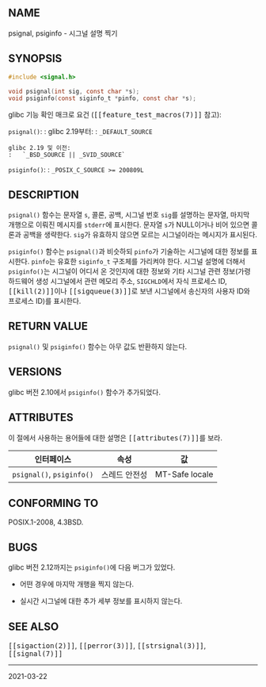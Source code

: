 ## NAME

psignal, psiginfo - 시그널 설명 찍기

## SYNOPSIS

```c
#include <signal.h>

void psignal(int sig, const char *s);
void psiginfo(const siginfo_t *pinfo, const char *s);
```

glibc 기능 확인 매크로 요건 (<tt>[[feature_test_macros(7)]]</tt> 참고):

`psignal()`:
:   glibc 2.19부터:
    :   `_DEFAULT_SOURCE`

    glibc 2.19 및 이전:
    :   `_BSD_SOURCE || _SVID_SOURCE`

`psiginfo()`:
:   `_POSIX_C_SOURCE >= 200809L`

## DESCRIPTION

`psignal()` 함수는 문자열 `s`, 콜론, 공백, 시그널 번호 `sig`를 설명하는 문자열, 마지막 개행으로 이뤄진 메시지를 `stderr`에 표시한다. 문자열 `s`가 NULL이거나 비어 있으면 콜론과 공백을 생략한다. `sig`가 유효하지 않으면 모르는 시그널이라는 메시지가 표시된다.

`psiginfo()` 함수는 `psignal()`과 비슷하되 `pinfo`가 기술하는 시그널에 대한 정보를 표시한다. `pinfo`는 유효한 `siginfo_t` 구조체를 가리켜야 한다. 시그널 설명에 더해서 `psiginfo()`는 시그널이 어디서 온 것인지에 대한 정보와 기타 시그널 관련 정보(가령 하드웨어 생성 시그널에서 관련 메모리 주소, `SIGCHLD`에서 자식 프로세스 ID, <tt>[[kill(2)]]</tt>이나 <tt>[[sigqueue(3)]]</tt>로 보낸 시그널에서 송신자의 사용자 ID와 프로세스 ID)를 표시한다.

## RETURN VALUE

`psignal()` 및 `psiginfo()` 함수는 아무 값도 반환하지 않는다.

## VERSIONS

glibc 버전 2.10에서 `psiginfo()` 함수가 추가되었다.

## ATTRIBUTES

이 절에서 사용하는 용어들에 대한 설명은 <tt>[[attributes(7)]]</tt>를 보라.

| 인터페이스 | 속성 | 값 |
| --- | --- | --- |
| `psignal()`, `psiginfo()` | 스레드 안전성 | MT-Safe locale |

## CONFORMING TO

POSIX.1-2008, 4.3BSD.

## BUGS

glibc 버전 2.12까지는 `psiginfo()`에 다음 버그가 있었다.

* 어떤 경우에 마지막 개행을 찍지 않는다.

* 실시간 시그널에 대한 추가 세부 정보를 표시하지 않는다.

## SEE ALSO

<tt>[[sigaction(2)]]</tt>, <tt>[[perror(3)]]</tt>, <tt>[[strsignal(3)]]</tt>, <tt>[[signal(7)]]</tt>

----

2021-03-22
